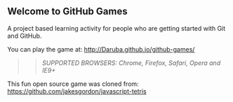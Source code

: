 ## Welcome to GitHub Games

A project based learning activity for people who are getting started with Git and GitHub.

You can play the game at: http://Daruba.github.io/github-games/

>> _*SUPPORTED BROWSERS*: Chrome, Firefox, Safari, Opera and IE9+_

This fun open source game was cloned from: https://github.com/jakesgordon/javascript-tetris
